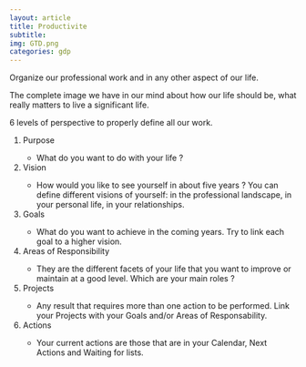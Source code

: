 ```yaml
---
layout: article
title: Productivite
subtitle: 
img: GTD.png
categories: gdp
---
```


<div class="body">
  <p>
    Organize our professional work and in any other aspect of our life.
  </p>
  <p>
    The complete image we have in our mind about how our life should be, what really matters to live a significant life.
  </p>
  <p>
    6 levels of perspective to properly define all our work.
  </p>
  <ol>
    <li>Purpose</li>
    <ul>
      <li>What do you want to do with your life ?</li>
    </ul>
    <li>Vision</li>
    <ul>
      <li>
        How would you like to see yourself in about five years ? You can define different visions of yourself: in the professional landscape, in your personal life, in your relationships.
      </li>
    </ul>
    <li>Goals</li>
    <ul>
      <li>
        What do you want to achieve in the coming years. Try to link each goal to a higher vision.
      </li>
    </ul>
    <li>Areas of Responsibility</li>
    <ul>
      <li>
        They are the different facets of your life that you want to improve or maintain at a good level. Which are your main roles ?
      </li>
    </ul>
    <li>Projects</li>
    <ul>
      <li>
        Any result that requires more than one action to be performed. Link your Projects with your Goals and/or Areas of Responsability.
      </li>
    </ul>
    <li>Actions</li>
    <ul>
      <li>
        Your current actions are those that are in your Calendar, Next Actions and Waiting for lists.
      </li>
    </ul>
  </ol>
</div>
